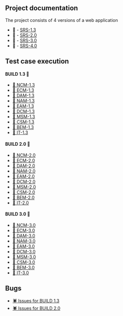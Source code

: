 ## Project documentation
The project consists of 4 versions of a web application 

- 📄 - [SRS-1.3](https://github.com/GeorgeMarian01/test/blob/main/Project%20documentation/SRS-1.3.pdf)
- 📄 - [SRS-2.0](https://github.com/GeorgeMarian01/test/blob/main/Project%20documentation/SRS-2.0.pdf)
- 📄 - [SRS-3.0](https://github.com/GeorgeMarian01/test/blob/main/Project%20documentation/SRS-3.0.pdf)
- 📄 - [SRS-4.0](https://github.com/GeorgeMarian01/test/blob/main/Project%20documentation/SRS-4.0.pdf)

## Test case execution
#### BUILD 1.3 📍   

- [🧪 NCM-1.3](https://github.com/GeorgeMarian01/test/blob/main/Test%20case%20execution/Build%201.3/NCM-1.3.pdf)  
- [🧪 ECM-1.3](https://github.com/GeorgeMarian01/test/blob/main/Test%20case%20execution/Build%201.3/ECM-1.3.pdf)  
- [🧪 DAM-1.3](https://github.com/GeorgeMarian01/test/blob/main/Test%20case%20execution/Build%201.3/DAM-1.3.pdf)  
- [🧪 NAM-1.3](https://github.com/GeorgeMarian01/test/blob/main/Test%20case%20execution/Build%201.3/NAM-1.3.pdf)  
- [🧪 EAM-1.3](https://github.com/GeorgeMarian01/test/blob/main/Test%20case%20execution/Build%201.3/EAM-1.3.pdf)  
- [🧪 DCM-1.3](https://github.com/GeorgeMarian01/test/blob/main/Test%20case%20execution/Build%201.3/DCM-1.3.pdf)  
- [🧪 MSM-1.3](https://github.com/GeorgeMarian01/test/blob/main/Test%20case%20execution/Build%201.3/MSM-1.3.pdf)  
- [🧪 CSM-1.3](https://github.com/GeorgeMarian01/test/blob/main/Test%20case%20execution/Build%201.3/CSM-1.3.pdf)  
- [🧪 BEM-1.3](https://github.com/GeorgeMarian01/test/blob/main/Test%20case%20execution/Build%201.3/BEM-1.3.pdf)  
- [🧪 IT-1.3](https://github.com/GeorgeMarian01/test/blob/main/Test%20case%20execution/Build%201.3/IT-1.3.pdf)

#### BUILD 2.0 📍

- [🧪 NCM-2.0](https://github.com/GeorgeMarian01/test/blob/main/Test%20case%20execution/Build%202.0/NCM-2.0.pdf)
- [🧪 ECM-2.0](https://github.com/GeorgeMarian01/test/blob/main/Test%20case%20execution/Build%202.0/ECM-2.0.pdf)
- [🧪 DAM-2.0](https://github.com/GeorgeMarian01/test/blob/main/Test%20case%20execution/Build%202.0/DAM-2.0.pdf)
- [🧪 NAM-2.0](https://github.com/GeorgeMarian01/test/blob/main/Test%20case%20execution/Build%202.0/NAM-2.0.pdf)
- [🧪 EAM-2.0](https://github.com/GeorgeMarian01/test/blob/main/Test%20case%20execution/Build%202.0/EAM-2.0.pdf)
- [🧪 DCM-2.0](https://github.com/GeorgeMarian01/test/blob/main/Test%20case%20execution/Build%202.0/DCM-2.0.pdf)
- [🧪 MSM-2.0](https://github.com/GeorgeMarian01/test/blob/main/Test%20case%20execution/Build%202.0/MSM-2.0.pdf)
- [🧪 CSM-2.0](https://github.com/GeorgeMarian01/test/blob/main/Test%20case%20execution/Build%202.0/CSM-2.0.pdf)
- [🧪 BEM-2.0](https://github.com/GeorgeMarian01/test/blob/main/Test%20case%20execution/Build%202.0/BEM-2.0.pdf)
- [🧪 IT-2.0](https://github.com/GeorgeMarian01/test/blob/main/Test%20case%20execution/Build%202.0/IT-2.0.pdf)

#### BUILD 3.0 📍
- [🧪 NCM-3.0](https://github.com/GeorgeMarian01/test/blob/main/Test%20case%20execution/Build%203.0/NCM-3.0.pdf)
- [🧪 ECM-3.0](https://github.com/GeorgeMarian01/test/blob/main/Test%20case%20execution/Build%203.0/ECM-3.0.pdf)
- [🧪 DAM-3.0](https://github.com/GeorgeMarian01/test/blob/main/Test%20case%20execution/Build%203.0/DAM-3.0.pdf)
- [🧪 NAM-3.0](https://github.com/GeorgeMarian01/test/blob/main/Test%20case%20execution/Build%203.0/NAM-3.0.pdf)
- [🧪 EAM-3.0](https://github.com/GeorgeMarian01/test/blob/main/Test%20case%20execution/Build%203.0/EAM-3.0.pdf)
- [🧪 DCM-3.0](https://github.com/GeorgeMarian01/test/blob/main/Test%20case%20execution/Build%203.0/DCM-3.0.pdf)
- [🧪 MSM-3.0](https://github.com/GeorgeMarian01/test/blob/main/Test%20case%20execution/Build%203.0/MSM-3.0.pdf)
- [🧪 CSM-3.0](https://github.com/GeorgeMarian01/test/blob/main/Test%20case%20execution/Build%203.0/CSM-3.0.pdf)
- [🧪 BEM-3.0](https://github.com/GeorgeMarian01/test/blob/main/Test%20case%20execution/Build%203.0/BEM-3.0.pdf)
- [🧪 IT-3.0](https://github.com/GeorgeMarian01/test/blob/main/Test%20case%20execution/Build%203.0/IT-3.0.pdf)

## Bugs
- [🕷️ Issues for BUILD 1.3](https://github.com/GeorgeMarian01/test/tree/main/Bugs/Build%201.3)
- [🕷️ Issues for BUILD 2.0](https://github.com/GeorgeMarian01/test/tree/main/Bugs/Build%202.0)
